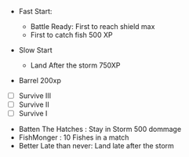 - Fast Start:
  - Battle Ready: First to reach shield max
  - First to catch fish 500 XP
- Slow Start
  - Land After the storm 750XP

- Barrel 200xp
- [ ] Survive III
- [ ] Survive II
- [ ] Survive I

- Batten The Hatches : Stay in Storm 500 dommage
- FishMonger : 10 Fishes in a match
- Better Late than never: Land late after the storm
